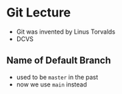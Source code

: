 # Git Lecture
- Git was invented by Linus Torvalds
- DCVS

## Name of Default Branch
- used to be `master` in the past
- now we use `main` instead
